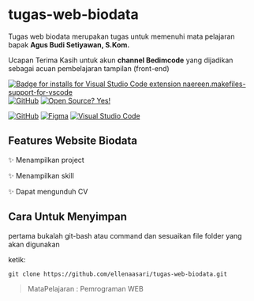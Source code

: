 # tugas-web-biodata
Tugas web biodata merupakan tugas untuk memenuhi mata pelajaran bapak **Agus Budi Setiyawan, S.Kom.**

Ucapan Terima Kasih untuk akun **channel Bedimcode** yang dijadikan sebagai acuan pembelajaran tampilan (front-end)

[![Badge for installs for Visual Studio Code extension naereen.makefiles-support-for-vscode](https://vsmarketplacebadge.apphb.com/installs/naereen.makefiles-support-for-vscode.svg)](https://marketplace.visualstudio.com/items?itemName=naereen.makefiles-support-for-vscode)
[![GitHub](https://badgen.net/badge/icon/github?icon=github&label)](https://github.com)
[![Open Source? Yes!](https://badgen.net/badge/Open%20Source%20%3F/Yes%21/blue?icon=github)](https://github.com/Naereen/badges/)

[![GitHub](https://img.shields.io/badge/--181717?logo=github&logoColor=ffffff)](https://github.com/)
[![Figma](https://img.shields.io/badge/--F24E1E?logo=figma&logoColor=ffffff)](https://www.figma.com/)
[![Visual Studio Code](https://img.shields.io/badge/--007ACC?logo=visual%20studio%20code&logoColor=ffffff)](https://code.visualstudio.com/)

## Features Website Biodata

  ✨ Menampilkan project

  ✨ Menampilkan skill

  ✨ Dapat mengunduh CV

## Cara Untuk Menyimpan

pertama bukalah git-bash atau command dan sesuaikan file folder yang akan digunakan

ketik:
```
git clone https://github.com/ellenaasari/tugas-web-biodata.git
```

> MataPelajaran : Pemrograman WEB

